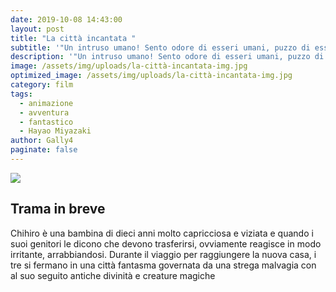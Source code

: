 ```yaml
---
date: 2019-10-08 14:43:00
layout: post
title: "La città incantata "
subtitle: '"Un intruso umano! Sento odore di esseri umani, puzzo di esseri umani."'
description: '"Un intruso umano! Sento odore di esseri umani, puzzo di esseri umani."'
image: /assets/img/uploads/la-città-incantata-img.jpg
optimized_image: /assets/img/uploads/la-città-incantata-img.jpg
category: film
tags:
  - animazione
  - avventura
  - fantastico
  - Hayao Miyazaki
author: Gally4
paginate: false
---
```

![](/assets/img/uploads/la_città_incantata_locandina.jpg)

## Trama in breve

Chihiro è una bambina di dieci anni molto capricciosa e viziata e quando i suoi genitori le dicono che devono trasferirsi, ovviamente reagisce in modo irritante, arrabbiandosi. Durante il viaggio per raggiungere la nuova casa, i tre si fermano in una città fantasma governata da una strega malvagia con al suo seguito antiche divinità e creature magiche